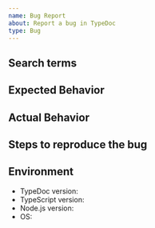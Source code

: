 ```yaml
---
name: Bug Report
about: Report a bug in TypeDoc
type: Bug
---
```


## Search terms

<!-- Include keywords that might help others with the same problem find this issue -->

## Expected Behavior

<!-- How did you expect Typedoc to work? -->

## Actual Behavior

<!-- What does Typedoc fail to do? -->

## Steps to reproduce the bug

<!--
Note: Turn off skipErrorChecks before reporting a crash. Bug reports for crashes with that option
on are out of scope.

Note: Please try to reproduce the issue WITHOUT any plugins enabled before reporting a bug.

If possible, please create a *minimal* repo reproducing your problem.
If it is more than a single small file, please submit a pull request to
https://github.com/TypeStrong/typedoc-repros
which changes the files necessary to reproduce your bug.

If this is not possible, include at least:
    1. Installed packages + versions
    2. The code TypeDoc doesn't work on
    3. tsconfig.json
    4. How you are running TypeDoc + any relevant configuration files
-->

## Environment

- TypeDoc version:
- TypeScript version:
- Node.js version:
- OS:
